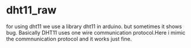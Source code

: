 # dht11_raw
for using dht11 we use a library dht11 in arduino. but sometimes it shows bug. Basically DHT11 uses one wire communication protocol.Here i mimic the commnunication protocol and it works just fine.
